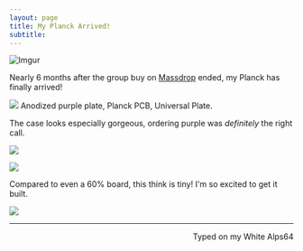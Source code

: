 ```yaml
---
layout: page
title: My Planck Arrived!
subtitle:
---
```


![Imgur](http://i.imgur.com/cAZkunOh.jpg)

Nearly 6 months after the group buy on [Massdrop](https://www.massdrop.com/buy/planck-mechanical-keyboard) ended, my Planck has finally arrived!

![](http://i.imgur.com/O3PoODuh.jpg)
Anodized purple plate, Planck PCB, Universal Plate.

The case looks especially gorgeous, ordering purple was _definitely_ the right call.

![](http://i.imgur.com/OGNHymgh.jpg)
 
![](http://i.imgur.com/18opJCqh.jpg)

Compared to even a 60% board, this think is tiny! I'm so excited to get it built.

![](http://i.imgur.com/pEUveWmh.jpg)

 ---
<p align="right">Typed on my White Alps64</p>
